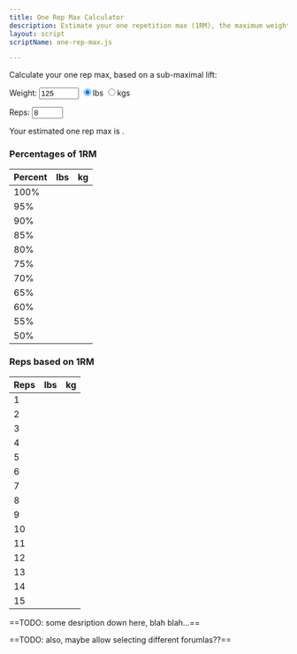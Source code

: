 ```yaml
---
title: One Rep Max Calculator
description: Estimate your one repetition max (1RM), the maximum weight you can lift one time, for an exercise.
layout: script
scriptName: one-rep-max.js

---
```


Calculate your one rep max, based on a sub-maximal lift:

Weight: <input type="number" id="weight-input" name="foo" min="1" max="1500" value="125"> <input type="radio" id="radio-lb" name="units" value="radio-lb" checked><label for="radio-lb">lbs</label> <input type="radio" id="radio-kg" name="units" value="radio-kg"><label for="radio-kg">kgs</label> <span id="weight-error" class="error hidden"></span>

Reps: <input type="number" id="reps-input" name="bar" min="1" max="50" value="8"> <span id="reps-error" class="error hidden"></span>

Your estimated one rep max is **<span id="one-rep-max"></span>**.

<div class="grid-two-column">

<div>
<h3 class="text-center">Percentages of 1RM</h3>
<table id="table-percent" class="full-width text-center">
<thead>
<tr><th class="third-width">Percent</th><th class="third-width">lbs</th><th>kg</th></tr>
</thead>
<tbody>
<tr><td>100%</td><td></td><td></td></tr>
<tr><td>95%</td><td></td><td></td></tr>
<tr><td>90%</td><td></td><td></td></tr>
<tr><td>85%</td><td></td><td></td></tr>
<tr><td>80%</td><td></td><td></td></tr>
<tr><td>75%</td><td></td><td></td></tr>
<tr><td>70%</td><td></td><td></td></tr>
<tr><td>65%</td><td></td><td></td></tr>
<tr><td>60%</td><td></td><td></td></tr>
<tr><td>55%</td><td></td><td></td></tr>
<tr><td>50%</td><td></td><td></td></tr>
</tbody>
</table>
</div>

<div>
<h3 class="text-center">Reps based on 1RM</h3>
<table id="table-reps" class="full-width text-center">
<thead>
<tr><th class="third-width">Reps</th><th class="third-width">lbs</th><th>kg</th></tr>
</thead>
<tbody>
<tr><td>1</td><td></td><td></td></tr>
<tr><td>2</td><td></td><td></td></tr>
<tr><td>3</td><td></td><td></td></tr>
<tr><td>4</td><td></td><td></td></tr>
<tr><td>5</td><td></td><td></td></tr>
<tr><td>6</td><td></td><td></td></tr>
<tr><td>7</td><td></td><td></td></tr>
<tr><td>8</td><td></td><td></td></tr>
<tr><td>9</td><td></td><td></td></tr>
<tr><td>10</td><td></td><td></td></tr>
<tr><td>11</td><td></td><td></td></tr>
<tr><td>12</td><td></td><td></td></tr>
<tr><td>13</td><td></td><td></td></tr>
<tr><td>14</td><td></td><td></td></tr>
<tr><td>15</td><td></td><td></td></tr>
</tbody>
</table>
</div>

</div>

==TODO: some desription down here, blah blah...==

==TODO: also, maybe allow selecting different forumlas??==
